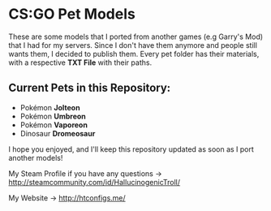 <h1>CS:GO Pet Models</h1>

These are some models that I ported from another games (e.g Garry's Mod) that I had for my servers.
Since I don't have them anymore and people still wants them, I decided to publish them.
Every pet folder has their materials, with a respective <b>TXT File</b> with their paths.

<h2>Current Pets in this Repository: </h2>

<ul>
<li>Pokémon <b>Jolteon</b></li>
<li>Pokémon <b>Umbreon</b></li>
<li>Pokémon <b>Vaporeon</b></li>
<li>Dinosaur <b>Dromeosaur</b></li>
</ul>


I hope you enjoyed, and I'll keep this repository updated as soon as I port another models!

My Steam Profile if you have any questions -> http://steamcommunity.com/id/HallucinogenicTroll/

My Website -> http://htconfigs.me/
